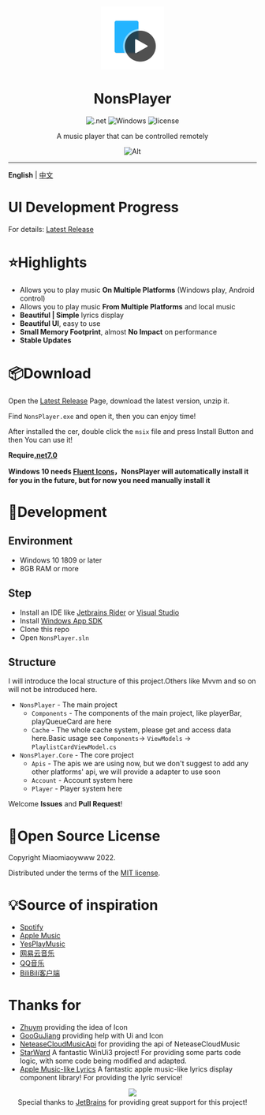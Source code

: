 <div align="center">
<!--![Alt](exp.png "exp")-->

<img src="NonsPlayer-Icon.png" alt="图标" Height="128" Width="128">

# NonsPlayer

![.net](https://img.shields.io/badge/C%23-.net7.0-orange)
![Windows](https://img.shields.io/badge/Windows-10%2B-orange)
![license](https://img.shields.io/github/license/Miaoywww/NeteaseCloudMusicControl)

A music player that can be controlled remotely

![Alt](https://repobeats.axiom.co/api/embed/104248b2c1f2c27f8f5b29df5ab1ab2a4269ed96.svg "Repobeats analytics image")

***

</div>

**English** | [中文](https://github.com/Miaoyww/NonsPlayer/blob/master/README-CN.md)

# UI Development Progress

For details: [Latest Release](https://github.com/Miaoyww/NonsPlayer/releases/latest)

# ⭐Highlights

- Allows you to play music **On Multiple Platforms** (Windows play, Android control)
- Allows you to play music **From Multiple Platforms** and local music
- **Beautiful | Simple** lyrics display
- **Beautiful UI**, easy to use
- **Small Memory Footprint**, almost **No Impact** on performance
- **Stable Updates**

# 📦️Download

Open the [Latest Release](https://github.com/Miaoywww/NeteaseCloudMusicControl/releases) Page, download the latest
version, unzip it.

Find `NonsPlayer.exe` and open it, then you can enjoy time!

After installed the cer, double click the `msix` file and press Install Button and then You can use it!

**Require[.net7.0](https://dotnet.microsoft.com/zh-cn/download/dotnet/7.0)**


**Windows 10 needs [Fluent Icons](https://learn.microsoft.com/zh-cn/windows/apps/design/downloads/#fonts)，NonsPlayer will automatically install it for you in the future, but for now you need manually install it**

# 🧭Development

## Environment

+ Windows 10 1809 or later
+ 8GB RAM or more

## Step

+ Install an IDE like [Jetbrains Rider](https://www.jetbrains.com/rider/)
  or [Visual Studio](https://visualstudio.microsoft.com/)
+ Install [Windows App SDK](https://learn.microsoft.com/en-us/windows/apps/windows-app-sdk/)
+ Clone this repo
+ Open `NonsPlayer.sln`

## Structure

I will introduce the local structure of this project.Others like Mvvm
and so on will not be introduced here.

+ `NonsPlayer` - The main project
    - `Components` - The components of the main project, like playerBar, playQueueCard are here
    - `Cache` - The whole cache system, please get and access data here.Basic usage see
      `Components`-> `ViewModels` -> `PlaylistCardViewModel.cs`
+ `NonsPlayer.Core` - The core project
    - `Apis` - The apis we are using now, but we don't suggest to add any other platforms' api, we will provide a adapter to use soon
    - `Account` - Account system here
    - `Player` - Player system here

Welcome **Issues** and **Pull Request**!

# 📜Open Source License

Copyright Miaomiaoywww 2022.  

Distributed under the terms of
the [MIT license](https://github.com/Miaoywww/NeteaseCloudMusicControl/blob/master/LICENSE.txt).

# 💡Source of inspiration

- [Spotify](https://www.spotify.com/)
- [Apple Music](https://music.apple.com)
- [YesPlayMusic](https://github.com/qier222/YesPlayMusic)
- [网易云音乐](https://music.163.com/)
- [QQ音乐](https://y.qq.com/)
- [BiliBili客户端](https://app.bilibili.com/)
# Thanks for

- [Zhuym](https://github.com/Zhuym07) providing the idea of Icon
- [GooGuJiang](https://github.com/GooGuJiang) providing help with Ui and Icon
- [NeteaseCloudMusicApi](https://github.com/Binaryify/NeteaseCloudMusicApi) for providing the api of NeteaseCloudMusic
- [StarWard](https://github.com/Scighost/Starward) A fantastic WinUi3 project! For providing some parts code logic, with some code being modified and adapted.
- [Apple Music-like Lyrics](https://github.com/Steve-xmh/applemusic-like-lyrics) A fantastic apple music-like lyrics display component library! For providing the lyric service!
  
<div align="center">
<image src="https://resources.jetbrains.com/storage/products/company/brand/logos/jb_beam.svg"></image>
<div>
Special thanks to <a href=https://jb.gg/OpenSourceSupport>JetBrains</a> for providing great support for this project!
</div>
</div>